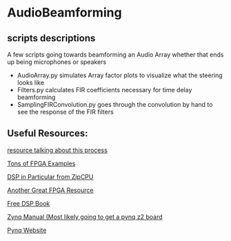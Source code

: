 # AudioBeamforming

## scripts descriptions

A few scripts going towards beamforming an Audio Array whether that ends up being microphones or speakers

- AudioArray.py simulates Array factor plots to visualize what the steering looks like
- Filters.py calculates FIR coefficients necessary for time delay beamforming
- SamplingFIRConvolution.py goes through the convolution by hand to see the response of the FIR filters

## Useful Resources:

[resource talking about this process](http://www.labbookpages.co.uk/audio/beamforming/delaySum.html)

[Tons of FPGA Examples](https://zipcpu.com/)

[DSP in Particular from ZipCPU](http://zipcpu.com/dsp/dsp.html)

[Another Great FPGA Resource](http://www.microzedchronicles.com/)

[Free DSP Book](http://www.dspguide.com/pdfbook.htm)

[Zynq Manual (Most likely going to get a pynq z2 board](https://www.xilinx.com/support/documentation/user_guides/ug585-Zynq-7000-TRM.pdf)

[Pynq Website](http://www.pynq.io/)






